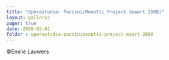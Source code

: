 ```yaml
---
title: "Operastudio: Puccini/Menotti Project (maart 2008)"
layout: gallery2 
pager: true
date: 2008-03-01
folder : operastudio-puccinimenotti-project-maart-2008
---
```

©Emilie Lauwers
